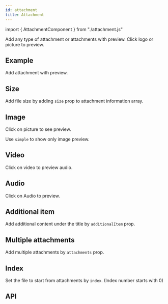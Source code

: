 ```yaml
---
id: attachment
title: Attachment
---
```


import { AttachmentComponent } from "./attachment.js"

<p>Add any type of attachment or attachments with preview. Click logo or picture to preview.</p>

## Example

<p>Add attachment with preview.</p>
<AttachmentComponent />

## Size

<p>Add file size by adding <code>size</code> prop to attachment information array.</p>
<AttachmentComponent type="fileSize"/>

## Image

<p>Click on picture to see preview.</p>
<AttachmentComponent type="image"/>

<p>Use <code>simple</code> to show only image preview.</p>
<AttachmentComponent type="image" simple/>

## Video

<p>Click on video to preview audio.</p>
<AttachmentComponent type="video"/>

## Audio

<p>Click on Audio to preview.</p>
<AttachmentComponent type="audio"/>

## Additional item

<p>Add additional content under the title by <code>additionalItem</code> prop. </p>
<AttachmentComponent additionalItem/>

## Multiple attachments

<p>Add multiple attachments by <code>attachments</code> prop.</p>
<AttachmentComponent type="multi" attachments/>

## Index

<p>Set the file to start from attachments by <code>index</code>. (Index number starts with 0)</p>
<AttachmentComponent type="multi" index/>

## API

<AttachmentComponent type="APIattachment"/>